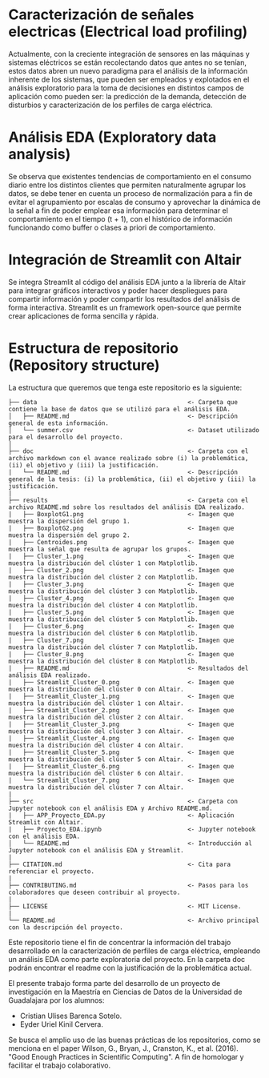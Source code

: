 # Caracterización de señales electricas (Electrical load profiling)

Actualmente, con la creciente integración de sensores en las máquinas y sistemas eléctricos se están recolectando datos que antes no se tenían, estos datos abren un nuevo paradigma para el análisis de la información inherente de los sistemas, que pueden ser empleados y explotados en el análisis exploratorio para la toma de decisiones en distintos campos de aplicación como pueden ser: la predicción de la demanda, detección de disturbios y caracterización de los perfiles de carga eléctrica.


# Análisis EDA (Exploratory data analysis)

Se observa que existentes tendencias de comportamiento en el consumo diario entre los distintos clientes que permiten naturalmente agrupar los datos, se debe tener en cuenta un proceso de normalización para a fin de evitar el agrupamiento por escalas de consumo y aprovechar la dinámica de la señal a fin de poder emplear esa información para determinar el comportamiento en el tiempo (t + 1), con el histórico de información funcionando como buffer o clases a priori de comportamiento.

# Integración de Streamlit con Altair

Se integra Streamlit al código del análisis EDA junto a la librería de Altair para integrar gráficos interactivos y poder hacer despliegues para compartir información y poder compartir los resultados del análisis de forma interactiva. Streamlit es un framework open-source que permite crear aplicaciones de forma sencilla y rápida.



# Estructura de repositorio (Repository structure)

La estructura que queremos que tenga este repositorio es la siguiente:

    ├── data                                          <- Carpeta que contiene la base de datos que se utilizó para el análisis EDA.
    │   ├── README.md                                 <- Descripción general de esta información.
    │   └── summer.csv                                <- Dataset utilizado para el desarrollo del proyecto.
    │
    ├── doc                                           <- Carpeta con el archivo markdown con el avance realizado sobre (i) la problemática, (ii) el objetivo y (iii) la justificación.   
    |   └── README.md                                 <- Descripción general de la tesis: (i) la problemática, (ii) el objetivo y (iii) la justificación.
    |  
    ├── results                                       <- Carpeta con el archivo README.md sobre los resultados del análisis EDA realizado.
    |   ├── BoxplotG1.png                             <- Imagen que muestra la dispersión del grupo 1.
    |   ├── BoxplotG2.png                             <- Imagen que muestra la dispersión del grupo 2.
    |   ├── Centroides.png                            <- Imagen que muestra la señal que resulta de agrupar los grupos.
    |   ├── Cluster_1.png                             <- Imagen que muestra la distribución del clúster 1 con Matplotlib.
    |   ├── Cluster_2.png                             <- Imagen que muestra la distribución del clúster 2 con Matplotlib.
    |   ├── Cluster_3.png                             <- Imagen que muestra la distribución del clúster 3 con Matplotlib.
    |   ├── Cluster_4.png                             <- Imagen que muestra la distribución del clúster 4 con Matplotlib.
    |   ├── Cluster_5.png                             <- Imagen que muestra la distribución del clúster 5 con Matplotlib.
    |   ├── Cluster_6.png                             <- Imagen que muestra la distribución del clúster 6 con Matplotlib.
    |   ├── Cluster_7.png                             <- Imagen que muestra la distribución del clúster 7 con Matplotlib.
    |   ├── Cluster_8.png                             <- Imagen que muestra la distribución del clúster 8 con Matplotlib.
    |   ├── README.md                                 <- Resultados del análisis EDA realizado.
    |   ├── Streamlit_Cluster_0.png                   <- Imagen que muestra la distribución del clúster 0 con Altair.
    |   ├── Streamlit_Cluster_1.png                   <- Imagen que muestra la distribución del clúster 1 con Altair.
    |   ├── Streamlit_Cluster_2.png                   <- Imagen que muestra la distribución del clúster 2 con Altair.
    |   ├── Streamlit_Cluster_3.png                   <- Imagen que muestra la distribución del clúster 3 con Altair.
    |   ├── Streamlit_Cluster_4.png                   <- Imagen que muestra la distribución del clúster 4 con Altair.
    |   ├── Streamlit_Cluster_5.png                   <- Imagen que muestra la distribución del clúster 5 con Altair.
    |   ├── Streamlit_Cluster_6.png                   <- Imagen que muestra la distribución del clúster 6 con Altair.                                     
    |   └── Streamlit_Cluster_7.png                   <- Imagen que muestra la distribución del clúster 7 con Altair.
    |  
    ├── src                                           <- Carpeta con Jupyter notebook con el análisis EDA y Archivo README.md.
    |   ├── APP_Proyecto_EDA.py                       <- Aplicación Streamlit con Altair.
    |   ├── Proyecto_EDA.ipynb                        <- Jupyter notebook con el análisis EDA.
    │   └── README.md                                 <- Introducción al Jupyter notebook con el análisis EDA y Streamlit.
    |  
    ├── CITATION.md                                   <- Cita para referenciar el proyecto.  
    |  
    ├── CONTRIBUTING.md                               <- Pasos para los colaboradores que deseen contribuir al proyecto.  
    | 
    ├── LICENSE                                       <- MIT License.
    |  
    └── README.md                                     <- Archivo principal con la descripción del proyecto.  


Este repositorio tiene el fin de concentrar la información del trabajo desarrollado en la caracterización de perfiles de carga eléctrica, empleando un análisis EDA como parte exploratoria del proyecto. En la carpeta doc podrán encontrar el readme con la justificación de la problemática actual.

El presente trabajo forma parte del desarrollo de un proyecto de investigación en la Maestría en Ciencias de Datos de la Universidad de Guadalajara por los alumnos:

- Cristian Ulises Barenca Sotelo.
- Eyder Uriel Kinil Cervera.

Se busca el amplio uso de las buenas prácticas de los repositorios, como se menciona en el paper Wilson, G., Bryan, J., Cranston, K., et al. (2016). "Good Enough Practices in Scientific Computing". A fin de homologar y facilitar el trabajo colaborativo.
